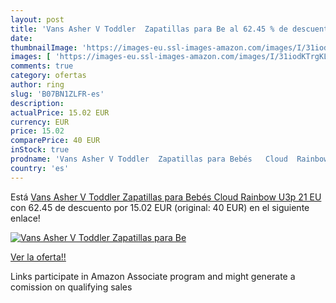 ```yaml
---
layout: post
title: 'Vans Asher V Toddler  Zapatillas para Be al 62.45 % de descuento'
date: 
thumbnailImage: 'https://images-eu.ssl-images-amazon.com/images/I/31iodKTrgKL._SL200_.jpg'
images: [ 'https://images-eu.ssl-images-amazon.com/images/I/31iodKTrgKL._SL200_.jpg' ]
comments: true
category: ofertas
author: ring
slug: 'B07BN1ZLFR-es'
description:
actualPrice: 15.02 EUR
currency: EUR
price: 15.02
comparePrice: 40 EUR
inStock: true
prodname: 'Vans Asher V Toddler  Zapatillas para Bebés   Cloud  Rainbow U3p  21 EU'
country: 'es'
---
```


Está [Vans Asher V Toddler  Zapatillas para Bebés   Cloud  Rainbow U3p  21 EU](https://www.amazon.es/dp/B07BN1ZLFR/?tag=tolees-21) con 62.45 de descuento por 15.02 EUR (original: 40 EUR) en el siguiente enlace!

[![Vans Asher V Toddler  Zapatillas para Be](https://images-eu.ssl-images-amazon.com/images/I/31iodKTrgKL._SL200_.jpg)](https://www.amazon.es/dp/B07BN1ZLFR/?tag=tolees-21)

[Ver la oferta!!](https://www.amazon.es/dp/B07BN1ZLFR/?tag=tolees-21)

Links participate in Amazon Associate program and might generate a comission on qualifying sales


